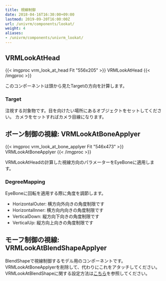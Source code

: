 ```yaml
---
title: 視線制御
date: 2018-04-16T16:30:00+09:00
lastmod: 2019-09-20T16:00:00Z
url: /univrm/components/lookat/
weight: 4
aliases:
- /univrm/components/univrm_lookat/
---
```


## VRMLookAtHead

{{< imgproc vrm_look_at_head Fit "556x205" >}}
VRMLookAtHead
{{< /imgproc >}}

このコンポーネントは頭から見たTargetの方向を計算します。

### Target
注視する対象物です。目を向けたい場所にあるオブジェクトをセットしてください。
カメラをセットすればカメラ目線になります。

## ボーン制御の視線: VRMLookAtBoneApplyer

{{< imgproc vrm_look_at_bone_applyer Fit "546x473" >}}
VRMLookAtBoneApplyer
{{< /imgproc >}}

VRMLookAtHeadの計算した視線方向のパラメーターをEyeBoneに適用します。

### DegreeMapping

EyeBoneに回転を適用する際に角度を調節します。

- HorizontalOuter: 横方向外向きの角度制限です
- HorizontalInner: 横方向内向きの角度制限です
- VerticalDown: 縦方向下向きの角度制限です
- VerticalUp: 縦方向上向きの角度制限です

## モーフ制御の視線: VRMLookAtBlendShapeApplyer

BlendShapeで視線制御するモデル用のコンポーネントです。VRMLookAtBoneApplyerを削除して、代わりにこれをアタッチしてください。VRMLookAtBlendShapeに関する設定方法は[こちら](https://github.com/vrm-c/UniVRM/wiki/LookAtの設定)を参照してください。
